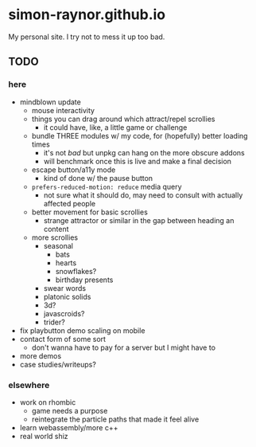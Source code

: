 # simon-raynor.github.io

My personal site. I try not to mess it up too bad.

## TODO

### here

- mindblown update
    - mouse interactivity
    - things you can drag around which attract/repel scrollies
        - it could have, like, a little game or challenge
    - bundle THREE modules w/ my code, for (hopefully) better loading times
        - it's not *bad* but unpkg can hang on the more obscure addons
        - will benchmark once this is live and make a final decision
    - escape button/a11y mode
        - kind of done w/ the pause button
    - `prefers-reduced-motion: reduce` media query
        - not sure what it should do, may need to consult with actually affected people
    - better movement for basic scrollies
        - strange attractor or similar in the gap between heading an content
    - more scrollies
        - seasonal
            - bats
            - hearts
            - snowflakes?
            - birthday presents
        - swear words
        - platonic solids
        - 3d?
        - javascroids?
        - trider?
- fix playbutton demo scaling on mobile
- contact form of some sort
    - don't wanna have to pay for a server but I might have to
- more demos
- case studies/writeups?

### elsewhere 

- work on rhombic
    - game needs a purpose
    - reintegrate the particle paths that made it feel alive
- learn webassembly/more c++
- real world shiz
